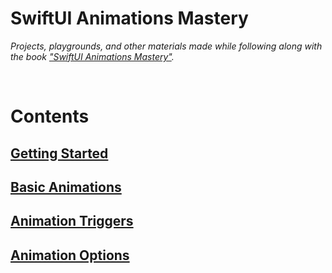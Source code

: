 # SwiftUI Animations Mastery

_Projects, playgrounds, and other materials made while following along with the book ["SwiftUI Animations Mastery"](https://www.bigmountainstudio.com/courses/swiftui-animations)._


<br/>

# Contents

## [Getting Started](./SwiftUIAnimationsMastery/SwiftUIAnimationsMastery/Scenes/Getting%20Started/)

## [Basic Animations](./SwiftUIAnimationsMastery/SwiftUIAnimationsMastery/Scenes/Basic%20Animations/)

## [Animation Triggers](./SwiftUIAnimationsMastery/SwiftUIAnimationsMastery/Scenes/Animation%20Triggers/)


## [Animation Options](./SwiftUIAnimationsMastery/SwiftUIAnimationsMastery/Scenes/Animation%20Options/)
